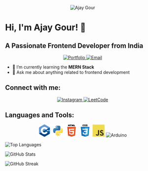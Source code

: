 <p align="center">
  <img src="https://media.giphy.com/media/1sgetPM00wWqJpVUTl/giphy.gif" alt="Ajay Gour" width="450" height="350">
</p>

# Hi, I'm Ajay Gour! 👋
## A Passionate Frontend Developer from India

<p align="center">
  <a href="https://ajay-go.io" target="_blank">
    <img src="https://img.shields.io/badge/Portfolio-Visit-brightgreen" alt="Portfolio">
  </a>
  <a href="mailto:ajaygour3333@gmail.com" target="_blank">
    <img src="https://img.shields.io/badge/Email-Contact-red" alt="Email">
  </a>
</p>

- 🌱 I’m currently learning the **MERN Stack**
- 💬 Ask me about anything related to frontend development

## Connect with me:
<p align="center">
  <a href="https://instagram.com/ajay_gour._" target="_blank">
    <img src="https://img.shields.io/badge/Instagram-Follow-blue" alt="Instagram">
  </a>
  <a href="https://www.leetcode.com/ajaygour" target="_blank">
    <img src="https://img.shields.io/badge/LeetCode-Compete-orange" alt="LeetCode">
  </a>
</p>

## Languages and Tools:
<p align="center">
  <img src="https://raw.githubusercontent.com/devicons/devicon/master/icons/cplusplus/cplusplus-original.svg" alt="C++" width="40" height="40"/>
 <img src="https://raw.githubusercontent.com/devicons/devicon/master/icons/python/python-original.svg" alt="Python" width="40" height="40"/>
  <img src="https://raw.githubusercontent.com/devicons/devicon/master/icons/html5/html5-original-wordmark.svg" alt="HTML5" width="40" height="40"/>
  <img src="https://raw.githubusercontent.com/devicons/devicon/master/icons/css3/css3-original-wordmark.svg" alt="CSS3" width="40" height="40"/>
  <img src="https://raw.githubusercontent.com/devicons/devicon/master/icons/javascript/javascript-original.svg" alt "JavaScript" width="40" height="40"/>
  <img src="https://cdn.worldvectorlogo.com/logos/arduino-1.svg" alt="Arduino" width="40" height="40"/>
</p>

![Top Languages](https://github-readme-stats.vercel.app/api/top-langs/?username=ajay-go&layout=compact)

![GitHub Stats](https://github-readme-stats.vercel.app/api?username=ajay-go&show_icons=true)

![GitHub Streak](https://github-readme-streak-stats.herokuapp.com/?user=ajay-go)
